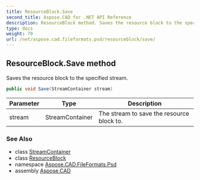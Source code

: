 ```yaml
---
title: ResourceBlock.Save
second_title: Aspose.CAD for .NET API Reference
description: ResourceBlock method. Saves the resource block to the specified stream
type: docs
weight: 70
url: /net/aspose.cad.fileformats.psd/resourceblock/save/
---
```

## ResourceBlock.Save method

Saves the resource block to the specified stream.

```csharp
public void Save(StreamContainer stream)
```

| Parameter | Type | Description |
| --- | --- | --- |
| stream | StreamContainer | The stream to save the resource block to. |

### See Also

* class [StreamContainer](../../../aspose.cad/streamcontainer/)
* class [ResourceBlock](../)
* namespace [Aspose.CAD.FileFormats.Psd](../../resourceblock/)
* assembly [Aspose.CAD](../../../)


